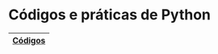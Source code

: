 # Códigos e práticas de Python

| [Códigos](https://github.com/NandesLima/python-codigos/tree/master/codigos) | 
| --------------------------------------------------------------------------- |